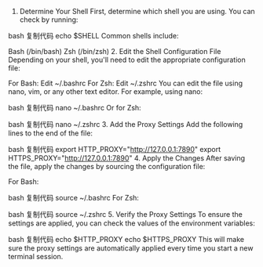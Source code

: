 1. Determine Your Shell
First, determine which shell you are using. You can check by running:

bash
复制代码
echo $SHELL
Common shells include:

Bash (/bin/bash)
Zsh (/bin/zsh)
2. Edit the Shell Configuration File
Depending on your shell, you'll need to edit the appropriate configuration file:

For Bash: Edit ~/.bashrc
For Zsh: Edit ~/.zshrc
You can edit the file using nano, vim, or any other text editor. For example, using nano:

bash
复制代码
nano ~/.bashrc
Or for Zsh:

bash
复制代码
nano ~/.zshrc
3. Add the Proxy Settings
Add the following lines to the end of the file:

bash
复制代码
export HTTP_PROXY="http://127.0.0.1:7890"
export HTTPS_PROXY="http://127.0.0.1:7890"
4. Apply the Changes
After saving the file, apply the changes by sourcing the configuration file:

For Bash:

bash
复制代码
source ~/.bashrc
For Zsh:

bash
复制代码
source ~/.zshrc
5. Verify the Proxy Settings
To ensure the settings are applied, you can check the values of the environment variables:

bash
复制代码
echo $HTTP_PROXY
echo $HTTPS_PROXY
This will make sure the proxy settings are automatically applied every time you start a new terminal session.